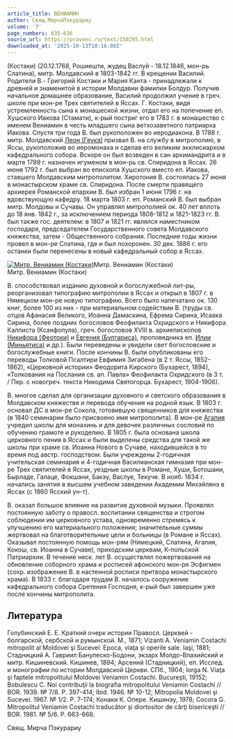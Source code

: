 ```yaml
---
article_title: ВЕНИАМИН
author: Свящ.МирчаПэкурариу
volume: '7'
page_numbers: 635-636
source_url: https://pravenc.ru/text/150295.html
downloaded_at: '2025-10-13T10:16:00Z'
---
```


(Костаки) (20.12.1768, Рошиешти, жудец Васлуй - 18.12.1846, мон-рь Слатина), митр. Молдавский в 1803-1842 гг. В крещении Василий. Родители В.- Григорий Костаки и Мария Канта - принадлежали к древней и знаменитой в истории Молдавии фамилии Болдур. Получив начальное домашнее образование, Василий продолжил учение в греч. школе при мон-ре Трех святителей в Яссах. Г. Костаки, видя устремленность сына к монашеской жизни, отдал его на попечение еп. Хушского Иакова (Стамати), к-рый постриг его в 1783 г. в монашество с именем Вениамин в честь младшего сына ветхозаветного патриарха Иакова. Спустя три года В. был рукоположен во иеродиакона. В 1788 г. митр. Молдавский [Леон (Геукэ)](<https://pravenc.ru/text/Леон (Геукэ).html>) призвал В. на службу в митрополию, в Яссы, рукоположив во иеромонаха и сделав его великим экклисиархом кафедрального собора. Вскоре он был возведен в сан архимандрита и в марте 1789 г. назначен игуменом в мон-рь св. Спиридона в Яссах. 26 июня 1792 г. был выбран во епископа Хушского вместо еп. Иакова, ставшего Молдавским митрополитом. Хиротония В. состоялась 27 июня в монастырском храме св. Спиридона. После смерти правящего архиерея Романской епархии В. был избран 1 июня 1796 г. на вдовствующую кафедру. 18 марта 1803 г. еп. Романский В. был выбран митр. Молдовы и Сучавы. Он управлял митрополией ок. 40 лет вплоть до 18 янв. 1842 г., за исключением периода 1808-1812 и 1821-1823 гг. В. был также гос. деятелем: в 1807 и 1821 гг. являлся наместником господаря, председателем Государственного совета Молдавского княжества, затем - Общественного собрания. Последние годы жизни провел в мон-ре Слатина, где и был похоронен. 30 дек. 1886 г. его останки были перенесены в новый кафедральный собор в Яссах.

[![Митр. Вениамин (Костаки)](https://pravenc.ru/data/937/456/1234/1i200.jpg "Кликните для увеличения картинки")](https://pravenc.ru/data/937/456/1234/1i400.jpg)Митр. Вениамин (Костаки)  
Митр. Вениамин (Костаки)

В. способствовал изданию духовной и богослужебной лит-ры, реорганизовал типографию митрополии в Яссах и открыл в 1807 г. в Нямецком мон-ре новую типографию. Всего было напечатано ок. 130 книг, более 100 из них - при материальном содействии В. (труды св. отцов Афанасия Великого, Иоанна Дамаскина, Ефрема Сирина, Исаака Сирина, более поздних богословов Феофилакта Охридского и Никифора Каллиста (Ксанфопула), греч. богословов XVIII в. архиепископов [Никифора (Феотоки)](<https://pravenc.ru/text/Никифора (Феотоки).html>) и [Евгения (Булгариса)](<https://pravenc.ru/text/Евгения (Булгариса).html>), проповедника еп. [Илии (Миньятиса)](<https://pravenc.ru/text/Илии (Миньятиса).html>) и др.). Были переведены и увидели свет богословские и богослужебные книги. После кончины В. были опубликованы его переводы Толковой Псалтири Евфимия Зигабена (в 2 т. Яссы, 1852-1862), «Церковной истории» Феодорита Кирского (Бухарест, 1894), «Толкования на Послания св. ап. Павла» Феофилакта Охридского (в 3 т. / Пер. с новогреч. текста Никодима Святогорца. Бухарест, 1904-1906).

В. многое сделал для организации духовного и светского образования в Молдавском княжестве и перевода обучения на родной язык. В 1803 г. основал ДС в мон-ре Сокола, готовившую священников для княжества (в 1840 семинарии было присвоено имя митрополита). В мон-ре [Агапия](https://pravenc.ru/text/АГАПИЙ.html) учредил школы для монахинь и для девочек различных сословий по обучению грамоте и рукоделию. В 1805 г. была основана школа церковного пения в Яссах и были выделены средства для такой же школы при храме св. Иоанна Нового в Сучаве, находившейся в то время под австр. господством. Были учреждены 2-годичная учительская семинария и 4-годичная Василианская гимназия при мон-ре Трех святителей в Яссах, уездные школы в Романе, Хуши, Ботошани, Бырладе, Галаце, Фокшани, Бакэу, Васлуе, Текуче. В нояб. 1834 г. начались занятия в высшем учебном заведении Академии Михэйлянэ в Яссах (с 1860 Ясский ун-т).

В. оказал большое влияние на развитие духовной музыки. Проявлял постоянную заботу о правосл. воспитании священства и строгом соблюдении им церковного устава, одновременно стремясь к улучшению его материального положения; значительные суммы жертвовал на благотворительные цели и больницы (в Романе и Яссах). Оказывал постоянную помощь мон-рям (Нямецкий, Слатина, Агапия, Кокош, св. Иоанна в Сучаве), приходским церквам, К-польской Патриархии. В течение неск. лет В. осуществлял пожертвования на обновление соборного храма и росписей афонского мон-ря Эсфигмен (сохр. изображение В. в настенной росписи притвора монастырского храма). В 1833 г. благодаря трудам В. началось сооружение кафедрального собора Сретения Господня, к-рый был завершен уже после кончины митрополита.

## Литература

Голубинский Е. Е. Краткий очерк истории Правосл. Церквей - болгарской, сербской и румынской. М., 1871; Vizanti A. Veniamin Costachi mitropolit al Moldovei şi Sucevei: Epoca, viaţa şi operile sale. Iaşi, 1881; Стадницкий А. Гавриил Банулеско-Бодони, экзарх Молдо-Влахийский и митр. Кишиневский. Кишинев, 1894; Арсений (Стадницкий), еп. Исслед. и монографии по истории Молдавской Церкви. СПб., 1904; Iorga N. Viaţa şi faptele mitropolitului Moldovei Veniamin Costachi. Bucureşti, 19152; Bobulescu C. Noi contribuţii la biografia mitropolitului Veniamin Costachi // BOR. 1939. № 7/8. P. 397-414; Ibid. 1946. № 10-12; Mitropolia Moldovei şi Sucevei. 1967. № 1/2. P. 7-174; Конаки К. Опере. Кишинэу, 1978; Cocora G. Mitropolitul Veniamin Costachi traducător şi diortositor de cărţi bisericeşti // BOR. 1981. № 5/6. P. 663-668.

Свящ. Мирча   Пэкурариу
